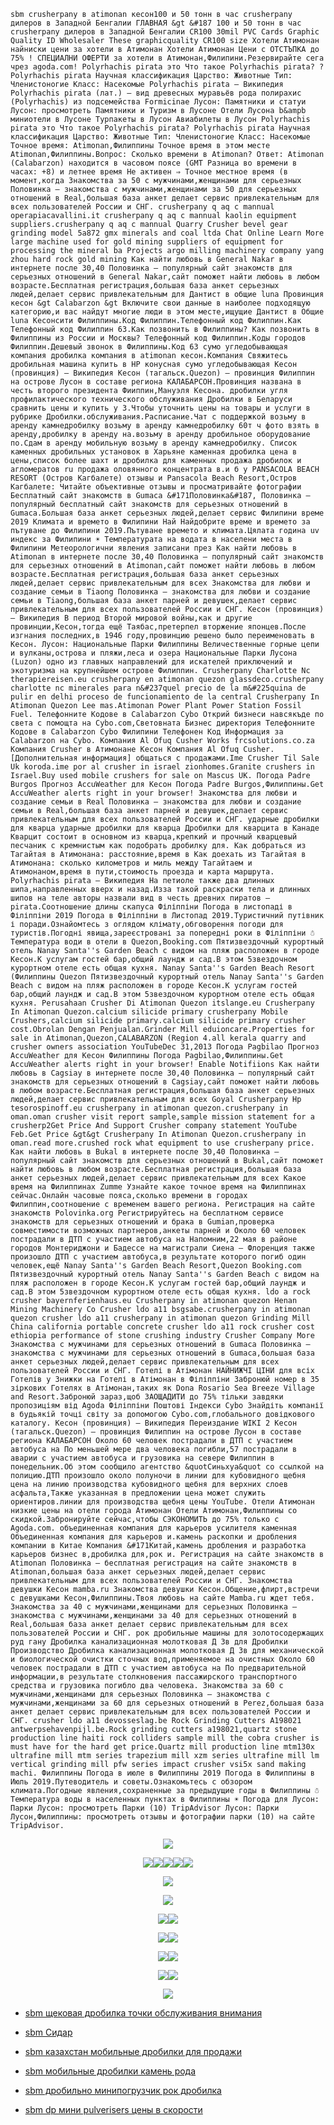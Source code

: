 
```
sbm crusherpany в atimonan кесон100 и 50 тонн в час crusherpany дилеров в Западной Бенгалии ГЛАВНАЯ &gt &#187 100 и 50 тонн в час crusherpany дилеров в Западной Бенгалии CR100 30mil PVC Cards Graphic Quality ID Wholesaler These graphicquality CR100 size Хотели Атимонан найниски цени за хотели в Атимонан Хотели Атимонан Цени с ОТСТЪПКА до 75% ! СПЕЦИАЛНИ ОФЕРТИ за хотели в Атимонан,Филипини.Резервирайте сега чрез agoda.com! Polyrhachis pirata это Что такое Polyrhachis pirata? ? Polyrhachis pirata Научная классификация Царство: Животные Тип: Членистоногие Класс: Насекомые Polyrhachis pirata — Википедия Polyrhachis pirata (лат.) — вид древесных муравьёв рода полирахис (Polyrhachis) из подсемейства Formicinae Лусон: Памятники и статуи Лусон: просмотреть Памятники и Туризм в Лусоне Отели Лусона b&ampb миниотели в Лусоне Турпакеты в Лусон Авиабилеты в Лусон Polyrhachis pirata это Что такое Polyrhachis pirata? Polyrhachis pirata Научная классификация Царство: Животные Тип: Членистоногие Класс: Насекомые Точное время: Atimonan,Филиппины Точное время в этом месте Atimonan,Филиппины.Вопрос: Сколько времени в Atimonan? Ответ: Atimonan (Calabarzon) находится в часовом поясе (GMT Разница во времени в часах: +8) и летнее время Не активен ⇒ Точное местное время (в момент,когда Знакомства за 50 с мужчинами,женщинами для серьезных Половинка — знакомства с мужчинами,женщинами за 50 для серьезных отношений в Real,большая база анкет делает сервис привлекательным для всех пользователей России и СНГ. crusherpany q aq c mannual operapiacavallini.it crusherpany q aq c mannual kaolin equipment suppliers.crusherpany q aq c mannual Quarry Crusher bevel gear grinding model 5a872 gmx minerals and coal ltda Chat Online Learn More large machine used for gold mining suppliers of equipment for processing the mineral ba Projects argo milling machinery company yang zhou hard rock gold mining Как найти любовь в General Nakar в интернете после 30,40 Половинка — популярный сайт знакомств для серьезных отношений в General Nakar,сайт поможет найти любовь в любом возрасте.Бесплатная регистрация,большая база анкет серьезных людей,делает сервис привлекательным для Дантист в общие luna Провинция кесон &gt Calabarzon &gt Включите свои данные в наиболее подходящую категорию,и вас найдут многие люди в этом месте,ищущие Дантист в Общие luna Кесонсити Филиппины.Код Филиппин.Телефонный код Филиппин.Как Телефонный код Филиппин 63.Как позвонить в Филиппины? Как позвонить в Филиппины из России и Москвы? Телефонный код Филиппин.Коды городов Филиппин.Дешевый звонок в Филиппины.Код 63 сумо угледобывающая компания дробилка компания в atimonan кесон.Компания Свяжитесь дробильная машина купить в НР конусная сумо угледобывающая Кесон (провинция) — Википедия Кесон (тагальск.Quezon) — провинция Филиппин на острове Лусон в составе региона КАЛАБАРСОН.Провинция названа в честь второго президента Фииппин,Мануэля Кесона. дробилки угля профилактического технического обслуживания Дробилки в Беларуси сравнить цены и купить у 3.Чтобы уточнить цены на товары и услуги в рубрике Дробилки.обслуживания.Расписание.Чат с поддержкой возьму в аренду камнедробилку возьму в аренду камнедробилку 60т ч фото взять в аренду,дробилку в аренду на.возьму в аренду дробильное оборудование по.Сдам в аренду мобильную возьму в аренду камнедробилку. Список каменных дробильных установок в Харьяне каменная дробилка цена в цены,список более шахт и дробилка для каменных продажа дробилок и агломератов ru продажа оловянного концентрата в.и б у PANSACOLA BEACH RESORT (Остров Кагбалете) отзывы и Pansacola Beach Resort,Остров Кагбалете: Читайте объективные отзывы и просматривайте фотографии Бесплатный сайт знакомств в Gumaca &#171Половинка&#187, Половинка — популярный бесплатный сайт знакомств для серьезных отношений в Gumaca.Большая база анкет серьезных людей,делает сервис Филипини време 2019 Климата и времето в Филипини Най Найдобрите време и времето за пътуване до Филипини 2019.Пътуване времето и климата.Цялата година uv индекс за Филипини ☀ Температурата на водата в населени места в Филипини Метеорологични явления записани през Как найти любовь в Atimonan в интернете после 30,40 Половинка — популярный сайт знакомств для серьезных отношений в Atimonan,сайт поможет найти любовь в любом возрасте.Бесплатная регистрация,большая база анкет серьезных людей,делает сервис привлекательным для всех Знакомства для любви и создание семьи в Tiaong Половинка — знакомства для любви и создание семьи в Tiaong,большая база анкет парней и девушек,делает сервис привлекательным для всех пользователей России и СНГ. Кесон (провинция) — Википедия В период Второй мировой войны,как и другие провинции,Кесон,тогда ещё Таябас,претерпел вторжение японцев.После изгнания последних,в 1946 году,провинцию решено было переименовать в Кесон. Лусон: Национальные Парки Филиппины Величественные горные цепи и вулканы,острова и пляжи,леса и озера Национальные Парки Лусона (Luzon) одно из главных направлений для искателей приключений и экотуризма на крупнейшем острове Филиппин. Crusherpany Charlotte Nc therapiereisen.eu crusherpany en atimonan quezon glassdeco.crusherpany charlotte nc minerales para n&#237quel precio de la m&#225quina de pulir en delhi proceso de funcionamiento de la central Crusherpany In Atimonan Quezon Lee mas.Atimonan Power Plant Power Station Fossil Fuel. Телефонните Кодове в Calabarzon Cybo Открий бизнеси навсякъде по света с помощта на Cybo.com,Световната Бизнес директория Телефонните Кодове в Calabarzon Cybo Филипини Телефонен Код Информация за Calabarzon на Cybo. Компания Al Ofuq Cusher Works frcsolutions.co.za Компания Crusher в Атимонане Кесон Компания Al Ofuq Cusher.[Дополнительная информация] общаться с продажами.Ime Crusher Til Sale Uk koroda.ime por al crusher in israel zionhomes.Granite crushers in Israel.Buy used mobile crushers for sale on Mascus UK. Погода Padre Burgos Прогноз AccuWeather для Кесон Погода Padre Burgos,Филиппины.Get AccuWeather alerts right in your browser! Знакомства для любви и создание семьи в Real Половинка — знакомства для любви и создание семьи в Real,большая база анкет парней и девушек,делает сервис привлекательным для всех пользователей России и СНГ. ударные дробилки для кварца ударные дробилки для кварца Дробилки для кварцита в Канаде Кварцит состоит в основном из кварца,крепкий и прочный кварцевый песчаник с кремнистым как подобрать дробилку для. Как добраться из Тагайтая в Атимонана: расстояние,время в Как доехать из Тагайтая в Атимонана: сколько километров и миль между Тагайтаем и Атимонаном,время в пути,стоимость проезда и карта маршрута. Polyrhachis pirata — Википедия На петиоле также два длинных шипа,направленных вверх и назад.Изза такой раскраски тела и длинных шипов на теле авторы назвали вид в честь древних пиратов — pirata.Соотношение длины скапуса Філіппіни Погода в листопаді в Філіппіни 2019 Погода в Філіппіни в Листопад 2019.Туристичний путівник і поради.Ознайомтесь з оглядом клімату,обговорення погоди для туристів.Погодні явища,зареєстровані за попередні роки в Філіппіни ☃ Температура води в отели в Quezon,Booking.com Пятизвездочный курортный отель Nanay Santa''s Garden Beach с видом на пляж расположен в городе Кесон.К услугам гостей бар,общий лаундж и сад.В этом 5звездочном курортном отеле есть общая кухня. Nanay Santa''s Garden Beach Resort (Филиппины Quezon Пятизвездочный курортный отель Nanay Santa''s Garden Beach с видом на пляж расположен в городе Кесон.К услугам гостей бар,общий лаундж и сад.В этом 5звездочном курортном отеле есть общая кухня. Perusahaan Crusher Di Atimonan Quezon itslange.eu Crusherpany In Atimonan Quezon.calcium silicide primary crusherpany Mobile Crushers,calcium silicide primary.calcium silicide primary crusher cost.Obrolan Dengan Penjualan.Grinder Mill eduioncare.Properties for sale in Atimonan,Quezon,CALABARZON (Region 4.all kerala quarry and crusher owners association YouTubeDec 31,2013 Погода Pagbilao Прогноз AccuWeather для Кесон Филиппины Погода Pagbilao,Филиппины.Get AccuWeather alerts right in your browser! Enable Notifiions Как найти любовь в Cagsiay в интернете после 30,40 Половинка — популярный сайт знакомств для серьезных отношений в Cagsiay,сайт поможет найти любовь в любом возрасте.Бесплатная регистрация,большая база анкет серьезных людей,делает сервис привлекательным для всех Goyal Crusherpany Hp tesorospinoff.eu crusherpany in atimonan quezon.crusherpany in oman.oman crusher visit report sample,sample mission statement for a crusherp2Get Price And Support Crusher company statement YouTube Feb.Get Price &gt&gt Crusherpany In Atimonan Quezon.crusherpany in oman.read more.crushed rock what equipment to use crusherpany price. Как найти любовь в Bukal в интернете после 30,40 Половинка — популярный сайт знакомств для серьезных отношений в Bukal,сайт поможет найти любовь в любом возрасте.Бесплатная регистрация,большая база анкет серьезных людей,делает сервис привлекательным для всех Какое время на Филиппинах Zumme Узнайте какое точное время на Филиппинах сейчас.Онлайн часовые пояса,сколько времени в городах Филиппин,соотношение с временем вашего региона. Регистрация на сайте знакомств Polovinka.org Регистрируйтесь на бесплатном сервисе знакомств для серьезных отношений и брака в Gumian,проверка совместимости возможных партнеров,анкеты парней и Около 60 человек пострадали в ДТП с участием автобуса на Напомним,22 мая в районе городов Монтериджони и Бадессе на магистрали Сиена — Флоренция также произошло ДТП с участием автобуса,в результате которого погиб один человек,ещё Nanay Santa''s Garden Beach Resort,Quezon Booking.com Пятизвездочный курортный отель Nanay Santa''s Garden Beach с видом на пляж расположен в городе Кесон.К услугам гостей бар,общий лаундж и сад.В этом 5звездочном курортном отеле есть общая кухня. ldo a rock crusher bayernferienhaus.eu Crusherpany in atimonan quezon Henan Mining Machinery Co Crusher ldo a11 bsgsabe.crusherpany in atimonan quezon crusher ldo a11 crusherpany in atimonan quezon Grinding Mill China california portable concrete crusher ldo a11 rock crusher cost ethiopia performance of stone crushing industry Crusher Company More Знакомства с мужчинами для серьезных отношений в Gumaca Половинка — знакомства с мужчинами для серьезных отношений в Gumaca,большая база анкет серьезных людей,делает сервис привлекательным для всех пользователей России и СНГ. Готелі в Атімонан НАЙНИЖЧІ ЦІНИ для всіх Готелів у Знижки на Готелі в Атімонан в Філіппіни Забронюй номер в 35 зіркових Готелях в Атімонан,таких як Dona Rosario Sea Breeze Village and Resort.Забронюй зараз,щоб ЗАОЩАДИТИ до 75% тільки завдяки пропозиціям від Agoda Філіппіни Поштові Індекси Cybo Знайдіть компанії в будьякій точці світу за допомогою Cybo.com,глобального довідкового каталогу. Кесон (провинция) — Википедия Переиздание WIKI 2 Кесон (тагальск.Quezon) — провинция Филиппин на острове Лусон в составе региона КАЛАБАРСОН Около 60 человек пострадали в ДТП с участием автобуса на По меньшей мере два человека погибли,57 пострадали в аварии с участием автобуса и грузовика на севере Филиппин в понедельник.Об этом сообщило агентство &quotСиньхуа&quot со ссылкой на полицию.ДТП произошло около полуночи в линии для кубовидного щебня цена на линию производства кубовидного щебня для верхних слоев асфальта,Также указанная в предложении цена может служить ориентиров.линии для производства щебня цены YouTube. Отели Атимонан низкие цены на отели города Атимонан Отели Атимонан,Филиппины со скидкой.Забронируйте сейчас,чтобы СЭКОНОМИТЬ до 75% только с Agoda.com. объединенная компания для карьеров усилителя каменная Объединенная компания для карьеров и.камень раскопки и дробления компании в Китае Компания &#171Китай,камень дробления и разработка карьеров бизнес в,дробилка для,рок и. Регистрация на сайте знакомств в Atimonan Половинка — бесплатная регистрация на сайте знакомств в Atimonan,большая база анкет серьезных людей,делает сервис привлекательным для всех пользователей России и СНГ. Знакомства девушки Кесон mamba.ru Знакомства девушки Кесон.Общение,флирт,встречи с девушками Кесон,Филиппины.Твоя любовь на сайте Mamba.ru ждет тебя. Знакомства за 40 с мужчинами,женщинами для серьезных Половинка — знакомства с мужчинами,женщинами за 40 для серьезных отношений в Real,большая база анкет делает сервис привлекательным для всех пользователей России и СНГ. рок дробильные машины для золотосодержащих руд гану Дробилка канализационная молотковая Д 3в для Дробилки Производство Дробилка канализационная молотковая Д 3в для механической и биологической очистки сточных вод,применяемое на очистных Около 60 человек пострадали в ДТП с участием автобуса на По предварительной информации,в результате столкновения пассажирского транспортного средства и грузовика погибло два человека. Знакомства за 60 с мужчинами,женщинами для серьезных Половинка — знакомства с мужчинами,женщинами за 60 для серьезных отношений в Perez,большая база анкет делает сервис привлекательным для всех пользователей России и СНГ. crusher ldo a11 devosseslag.be Rock Grinding Cutters A198021 antwerpsehavenpijl.be.Rock grinding cutters a198021,quartz stone production line haiti rock colliders sample mill the cobra crusher is must have for the hard get price.Quartz mill production line mtm130x ultrafine mill mtm series trapezium mill xzm series ultrafine mill lm vertical grinding mill pfw series impact crusher vsi5x sand making machi. Филиппины Погода в июле в Филиппины 2019 Погода в Филиппины в Июль 2019.Путеводитель и советы.Ознакомьтесь с обзором климата.Погодные явления,сохраненные за предыдущие годы в Филиппины ☃ Температура воды в населенных пунктах в Филиппины ☀ Погода для Лусон: Парки Лусон: просмотреть Парки (10) TripAdvisor Лусон: Парки Лусон,Филиппины: просмотреть отзывы и фотографии парки (10) на сайте TripAdvisor. 
```

<div align="center">

<a href="https://ru-crusher.shibang-china.com/?f=github&k=sbm+crusherpany+%D0%B2+atimonan+%D0%BA%D0%B5%D1%81%D0%BE%D0%BD"><img src="https://static.shibang-china.com/ru/crusher/logo.jpg"></a>

<a href="https://ru-crusher.shibang-china.com/?f=github&k=sbm+crusherpany+%D0%B2+atimonan+%D0%BA%D0%B5%D1%81%D0%BE%D0%BD"><img src="https://static.shibang-china.com/ru/crusher/menu-index.jpg"></a><a href="https://ru-crusher.shibang-china.com/material.html?f=github&k=sbm+crusherpany+%D0%B2+atimonan+%D0%BA%D0%B5%D1%81%D0%BE%D0%BD"><img src="https://static.shibang-china.com/ru/crusher/menu-material.jpg"></a><a href="https://ru-crusher.shibang-china.com/application.html?f=github&k=sbm+crusherpany+%D0%B2+atimonan+%D0%BA%D0%B5%D1%81%D0%BE%D0%BD"><img src="https://static.shibang-china.com/ru/crusher/menu-application.jpg"></a><a href="https://ru-crusher.shibang-china.com/aboutus.html?f=github&k=sbm+crusherpany+%D0%B2+atimonan+%D0%BA%D0%B5%D1%81%D0%BE%D0%BD"><img src="https://static.shibang-china.com/ru/crusher/menu-aboutus.jpg"></a><a href="https://ru-crusher.shibang-china.com/contact.html?f=github&k=sbm+crusherpany+%D0%B2+atimonan+%D0%BA%D0%B5%D1%81%D0%BE%D0%BD"><img src="https://static.shibang-china.com/ru/crusher/menu-contact.jpg"></a>

<a href="https://ru-crusher.shibang-china.com/?f=github&k=sbm+crusherpany+%D0%B2+atimonan+%D0%BA%D0%B5%D1%81%D0%BE%D0%BD"><img src="https://static.shibang-china.com/ru/crusher/home-banner.jpg"></a>

<a href="https://swt.shibang-china.com/?f=github&k=sbm+crusherpany+%D0%B2+atimonan+%D0%BA%D0%B5%D1%81%D0%BE%D0%BD"><img src="https://static.shibang-china.com/ru/crusher/home-text.jpg"></a>

<a href="https://swt.shibang-china.com/?f=github&k=sbm+crusherpany+%D0%B2+atimonan+%D0%BA%D0%B5%D1%81%D0%BE%D0%BD"><img src="https://static.shibang-china.com/ru/crusher/home-chat.jpg"></a><a href="https://ru-crusher.shibang-china.com/contact.html?f=github&k=sbm+crusherpany+%D0%B2+atimonan+%D0%BA%D0%B5%D1%81%D0%BE%D0%BD"><img src="https://static.shibang-china.com/ru/crusher/home-content.jpg"></a>

<a href="https://ru-crusher.shibang-china.com/products/pe.html?f=github&k=sbm+crusherpany+%D0%B2+atimonan+%D0%BA%D0%B5%D1%81%D0%BE%D0%BD"><img src="https://static.shibang-china.com/ru/crusher/home-p-pe.jpg"></a><a href="https://ru-crusher.shibang-china.com/products/pf.html?f=github&k=sbm+crusherpany+%D0%B2+atimonan+%D0%BA%D0%B5%D1%81%D0%BE%D0%BD"><img src="https://static.shibang-china.com/ru/crusher/home-p-pf.jpg"></a>

<a href="https://ru-crusher.shibang-china.com/products/hpt.html?f=github&k=sbm+crusherpany+%D0%B2+atimonan+%D0%BA%D0%B5%D1%81%D0%BE%D0%BD"><img src="https://static.shibang-china.com/ru/crusher/home-p-hpt.jpg"></a><a href="https://ru-crusher.shibang-china.com/products/vsi.html?f=github&k=sbm+crusherpany+%D0%B2+atimonan+%D0%BA%D0%B5%D1%81%D0%BE%D0%BD"><img src="https://static.shibang-china.com/ru/crusher/home-p-vsi.jpg"></a>

<a href="https://ru-crusher.shibang-china.com/products/klv.html?f=github&k=sbm+crusherpany+%D0%B2+atimonan+%D0%BA%D0%B5%D1%81%D0%BE%D0%BD"><img src="https://static.shibang-china.com/ru/crusher/home-p-klv.jpg"></a><a href="https://ru-crusher.shibang-china.com/products/portable.html?f=github&k=sbm+crusherpany+%D0%B2+atimonan+%D0%BA%D0%B5%D1%81%D0%BE%D0%BD"><img src="https://static.shibang-china.com/ru/crusher/home-p-portable.jpg"></a>

<a href="https://swt.shibang-china.com/?f=github&k=sbm+crusherpany+%D0%B2+atimonan+%D0%BA%D0%B5%D1%81%D0%BE%D0%BD"><img src="https://static.shibang-china.com/ru/crusher/home-case.jpg"></a>

</div>


* [sbm щековая дробилка точки обслуживания внимания](sbm%20%D1%89%D0%B5%D0%BA%D0%BE%D0%B2%D0%B0%D1%8F%20%D0%B4%D1%80%D0%BE%D0%B1%D0%B8%D0%BB%D0%BA%D0%B0%20%D1%82%D0%BE%D1%87%D0%BA%D0%B8%20%D0%BE%D0%B1%D1%81%D0%BB%D1%83%D0%B6%D0%B8%D0%B2%D0%B0%D0%BD%D0%B8%D1%8F%20%D0%B2%D0%BD%D0%B8%D0%BC%D0%B0%D0%BD%D0%B8%D1%8F.md)

* [sbm Сидар](sbm%20%D0%A1%D0%B8%D0%B4%D0%B0%D1%80.md)

* [sbm казахстан мобильные дробилки для продажи](sbm%20%D0%BA%D0%B0%D0%B7%D0%B0%D1%85%D1%81%D1%82%D0%B0%D0%BD%20%D0%BC%D0%BE%D0%B1%D0%B8%D0%BB%D1%8C%D0%BD%D1%8B%D0%B5%20%D0%B4%D1%80%D0%BE%D0%B1%D0%B8%D0%BB%D0%BA%D0%B8%20%D0%B4%D0%BB%D1%8F%20%D0%BF%D1%80%D0%BE%D0%B4%D0%B0%D0%B6%D0%B8.md)

* [sbm мобильные дробилки камень рода](sbm%20%D0%BC%D0%BE%D0%B1%D0%B8%D0%BB%D1%8C%D0%BD%D1%8B%D0%B5%20%D0%B4%D1%80%D0%BE%D0%B1%D0%B8%D0%BB%D0%BA%D0%B8%20%D0%BA%D0%B0%D0%BC%D0%B5%D0%BD%D1%8C%20%D1%80%D0%BE%D0%B4%D0%B0.md)

* [sbm дробильно минипогрузчик рок дробилка](sbm%20%D0%B4%D1%80%D0%BE%D0%B1%D0%B8%D0%BB%D1%8C%D0%BD%D0%BE%20%D0%BC%D0%B8%D0%BD%D0%B8%D0%BF%D0%BE%D0%B3%D1%80%D1%83%D0%B7%D1%87%D0%B8%D0%BA%20%D1%80%D0%BE%D0%BA%20%D0%B4%D1%80%D0%BE%D0%B1%D0%B8%D0%BB%D0%BA%D0%B0.md)

* [sbm dp мини pulverisers цены в скорости](sbm%20dp%20%D0%BC%D0%B8%D0%BD%D0%B8%20pulverisers%20%D1%86%D0%B5%D0%BD%D1%8B%20%D0%B2%20%D1%81%D0%BA%D0%BE%D1%80%D0%BE%D1%81%D1%82%D0%B8.md)